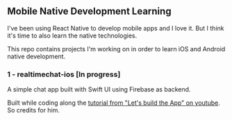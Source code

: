 ## Mobile Native Development Learning

I've been using React Native to develop mobile apps and I love it. But I think it's time to also learn the native technologies.

This repo contains projects I'm working on in order to learn iOS and Android native development.

### 1 - realtimechat-ios [In progress]

A simple chat app built with Swift UI using Firebase as backend.

Built while coding along the [tutorial from "Let's build the App" on youtube](https://www.youtube.com/watch?v=d2gCYXonUXM&list=PL0dzCUj1L5JEN2aWYFCpqfTBeVHcGZjGw&index=1). So credits for him.

